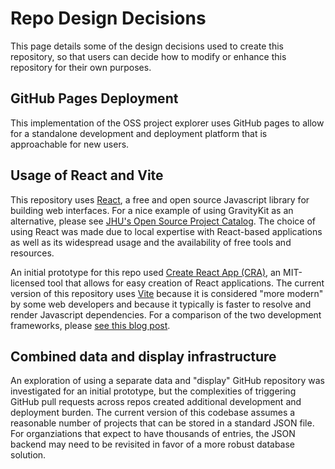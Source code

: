 # Repo Design Decisions

This page details some of the design decisions used to create this repository, so that users can decide how to modify or enhance this repository for their own purposes.

## GitHub Pages Deployment

This implementation of the OSS project explorer uses GitHub pages to allow for a standalone development and deployment platform that is approachable for new users.

## Usage of React and Vite

This repository uses [React](https://en.wikipedia.org/wiki/React_(JavaScript_library)), a free and open source Javascript library for building web interfaces. For a nice example of using GravityKit as an alternative, please see [JHU's Open Source Project Catalog](https://ospo.library.jhu.edu/open-source-project-catalog/). The choice of using React was made due to local expertise with React-based applications as well as its widespread usage and the availability of free tools and resources.

An initial prototype for this repo used [Create React App (CRA)](https://github.com/facebook/create-react-app), an MIT-licensed tool that allows for easy creation of React applications. The current version of this repository uses [Vite](https://vitejs.dev/guide/) because it is considered "more modern" by some web developers and because it typically is faster to resolve and render Javascript dependencies. For a comparison of the two development frameworks, please [see this blog post](https://blog.logrocket.com/vite-3-vs-create-react-app-comparison-migration-guide/).

## Combined data and display infrastructure

An exploration of using a separate data and "display" GitHub repository was investigated for an initial prototype, but the complexities of triggering GitHub pull requests across repos created additional development and deployment burden. The current version of this codebase assumes a reasonable number of projects that can be stored in a standard JSON file. For organziations that expect to have thousands of entries, the JSON backend may need to be revisited in favor of a more robust database solution.  
